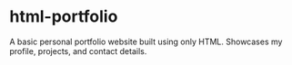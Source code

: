 # html-portfolio
A basic personal portfolio website built using only HTML. Showcases my profile, projects, and contact details.
